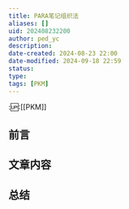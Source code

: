 ```yaml
---
title: PARA笔记组织法
aliases: []
uid: 202408232200
author: ped_yc
description: 
date-created: 2024-08-23 22:00
date-modified: 2024-09-18 22:59
status: 
type: 
tags: [PKM]
---
```


::up::[[PKM]]

## 前言

## 文章内容

## 总结
